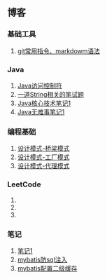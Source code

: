 ## 博客
### 基础工具
1. [git常用指令、markdowm语法](https://github.com/hiyaojie/blog/blob/master/docs/1.md) 

### Java
1. [Java访问控制符](https://github.com/hiyaojie/blog/blob/master/docs/Java1.md)
2. [一道String相关的笔试题](https://github.com/hiyaojie/blog/blob/master/docs/Java2.md)
3. [Java核心技术笔记1](https://github.com/hiyaojie/blog/blob/master/docs/核心技术笔记1.md)
4. [Java无难事笔记1](https://github.com/hiyaojie/blog/blob/master/docs/Java%E6%97%A0%E9%9A%BE%E4%BA%8B%E7%AC%94%E8%AE%B0.md)

### 编程基础
1. [设计模式-桥梁模式](https://github.com/hiyaojie/blog/blob/master/docs/dp桥梁模式.md)
2. [设计模式-工厂模式](https://github.com/hiyaojie/blog/blob/master/docs/dp工厂模式.md)
3. [设计模式-代理模式](https://github.com/hiyaojie/blog/blob/master/docs/dp/代理模式.md)

### LeetCode
1.  
2. 
3. 

### 笔记
1. [笔记1](https://github.com/hiyaojie/blog/blob/master/docs/notes/note1.md)
2. [mybatis防sql注入](https://github.com/hiyaojie/blog/blob/master/docs/notes/mybatis%E9%98%B2sql%E6%B3%A8%E5%85%A5.md)
3. [mybatis配置二级缓存](https://blog.csdn.net/Dongguabai/article/details/81107069)
